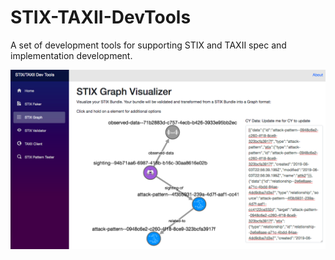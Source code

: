 # STIX-TAXII-DevTools


A set of development tools for supporting STIX and TAXII spec and implementation development.


![web-app](./docs/images/stix-graph-example1.png)

